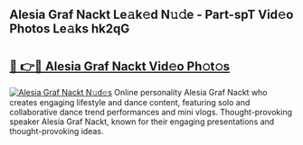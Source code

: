 ## Alesia Graf Nackt Le𝚊k𝚎d N𝚞𝚍e - Part-spT Vid𝚎o Photos Le𝚊ks hk2qG

# <h2><a href="http://fbail1o.evod.top/?m=Alesia+Graf+Nackt">🔗 👉🔴 Alesia Graf Nackt Vid𝚎o Ph𝚘t𝚘s</a></h2>

[![Alesia Graf Nackt N𝚞d𝚎s](https://i.imgur.com/8V9OHl7.gif)](http://fbail1o.evod.top/?m=Alesia+Graf+Nackt)
Online personality Alesia Graf Nackt who creates engaging lifestyle and dance content, featuring solo and collaborative dance trend performances and mini vlogs. Thought-provoking speaker Alesia Graf Nackt, known for their engaging presentations and thought-provoking ideas. 
